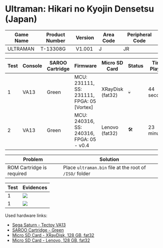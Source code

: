 # Ultraman: Hikari no Kyojin Densetsu (Japan)

| Game Name | Product Number | Version | Area Code | Peripheral Code |
| --------- | -------------- | ------- | --------- | --------------- |
| ULTRAMAN  | T-13308G       | V1.001  | J         | JR              |

| Test | Console | SAROO Cartridge | Firmware                                   | Micro SD Card    | Status              | Time Played |
| ---- | ------- | --------------- | ------------------------------------------ | ---------------- | ------------------- | ----------- |
| 1    | VA13    | Green           | MCU: 231111, SS: 231111, FPGA: 05 [Vortex] | XRayDisk (fat32) | :skull:             | 44 seconds  |
| 2    | VA13    | Green           | MCU: 240316, SS: 240316, FPGA: 05 - v0.4   | Lenovo (fat32)   | :hammer_and_wrench: | 23 minutes  |

| Problem                   | Solution                                                |
| ------------------------- | ------------------------------------------------------- |
| ROM Cartridge is required | Place `ultraman.bin` file at the root of `/ISO/` folder |

| Test | Evidences                                                                                        |
| ---- | ------------------------------------------------------------------------------------------------ |
| 1    | [![](https://img.youtube.com/vi/F_Bb8c6Kxu4/0.jpg)](https://www.youtube.com/watch?v=F_Bb8c6Kxu4) |
| 1    | [![](https://img.youtube.com/vi/iayVEAHiJhw/0.jpg)](https://www.youtube.com/watch?v=iayVEAHiJhw) |

Used hardware links:

- [Sega Saturn - Tectoy VA13](../../../../Info/Consoles/VA13/README.md)
- [SAROO Cartridge - Green](../../../../Info/Cartridges/RetroGameParadiseStore/1.32F/README.md)
- [Micro SD Card - XRayDisk, 128 GB, fat32](../../../../Info/SdCards/XRayDisk/128GB/fat32/README.md)
- [Micro SD Card - Lenovo, 128 GB, fat32](../../../../Info/SdCards/Lenovo/128GB/fat32/README.md)
